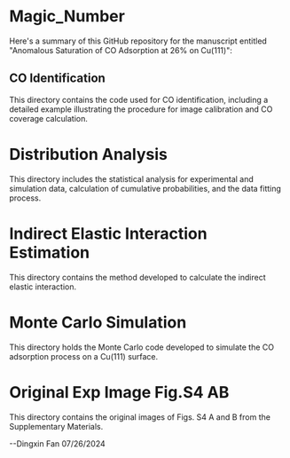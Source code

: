 # Magic_Number
Here's a summary of this GitHub repository for the manuscript entitled "Anomalous Saturation of CO Adsorption at 26% on Cu(111)":

## CO Identification
This directory contains the code used for CO identification, including a detailed example illustrating the procedure for image calibration and CO coverage calculation.

# Distribution Analysis
This directory includes the statistical analysis for experimental and simulation data, calculation of cumulative probabilities, and the data fitting process.

# Indirect Elastic Interaction Estimation
This directory contains the method developed to calculate the indirect elastic interaction.

# Monte Carlo Simulation
This directory holds the Monte Carlo code developed to simulate the CO adsorption process on a Cu(111) surface.

# Original Exp Image Fig.S4 AB
This directory contains the original images of Figs. S4 A and B from the Supplementary Materials.

--Dingxin Fan 07/26/2024
